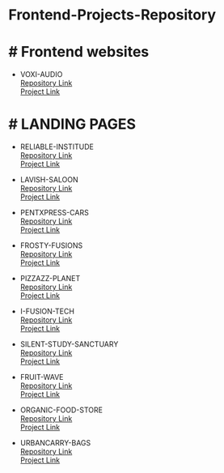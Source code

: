 # **Frontend-Projects-Repository**
# # Frontend websites
* VOXI-AUDIO   
  [Repository Link](https://github.com/yashdatir1999/Voxi-Audio)  
  [Project Link](https://yashdatir1999.github.io/Voxi-Audio/)
  
# # LANDING PAGES
* RELIABLE-INSTITUDE    
  [Repository Link](https://github.com/yashdatir1999/LANDING-page1-RELIABLE-INSTITUDE)  
  [Project Link](https://yashdatir1999.github.io/RELIABLE-INSTITUDE/)

* LAVISH-SALOON    
  [Repository Link](https://github.com/yashdatir1999/LANDING-page2--LAVISH-SALOON-)  
  [Project Link](https://yashdatir1999.github.io/LANDING-page2--LAVISH-SALOON-/)

* PENTXPRESS-CARS    
  [Repository Link](https://github.com/yashdatir1999/LANDING-page3--PENTXPRESS-CARS-)  
  [Project Link](https://yashdatir1999.github.io/LANDING-page3--PENTXPRESS-CARS-/)

* FROSTY-FUSIONS    
  [Repository Link](https://github.com/yashdatir1999/LANDING-page4--FROSTY-FUSIONS-)  
  [Project Link](https://yashdatir1999.github.io/LANDING-page4--FROSTY-FUSIONS-/)

* PIZZAZZ-PLANET    
  [Repository Link](https://github.com/yashdatir1999/LANDING-page5--PIZZAZZ-PLANET-)  
  [Project Link](https://yashdatir1999.github.io/LANDING-page5--PIZZAZZ-PLANET-/)

* I-FUSION-TECH    
  [Repository Link](https://github.com/yashdatir1999/LANDING-page6--I-FUSION-TECH-)  
  [Project Link](https://yashdatir1999.github.io/LANDING-page6--I-FUSION-TECH-/)

* SILENT-STUDY-SANCTUARY    
  [Repository Link](https://github.com/yashdatir1999/LANDING-page7--SILENT-STUDY-SANCTUARY-)  
  [Project Link](https://yashdatir1999.github.io/LANDING-page7--SILENT-STUDY-SANCTUARY-/)

* FRUIT-WAVE    
  [Repository Link](https://github.com/yashdatir1999/LANDING-page8--FRUIT-WAVE-)  
  [Project Link](https://yashdatir1999.github.io/LANDING-page8--FRUIT-WAVE-/)

* ORGANIC-FOOD-STORE    
  [Repository Link](https://github.com/yashdatir1999/LANDING-page9--ORGANIC-FOOD-STORE-)  
  [Project Link](https://yashdatir1999.github.io/LANDING-page9--ORGANIC-FOOD-STORE-/)

* URBANCARRY-BAGS    
  [Repository Link](https://github.com/yashdatir1999/LANDING-page10--URBANCARRY-BAGS-)  
  [Project Link](https://yashdatir1999.github.io/LANDING-page10--URBANCARRY-BAGS-/)

